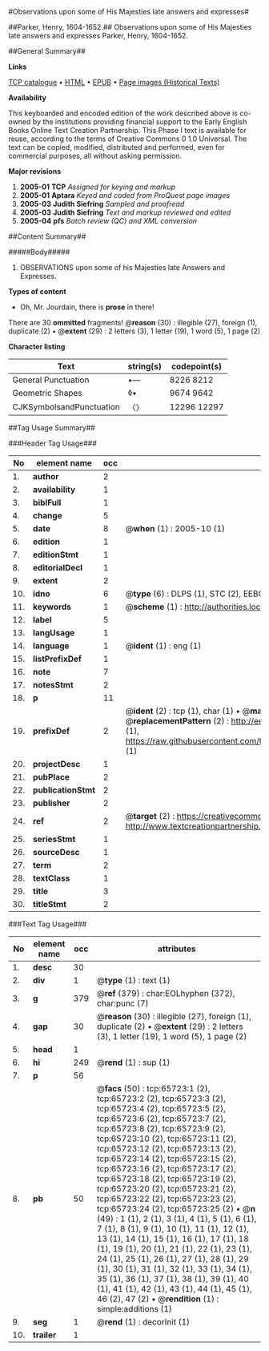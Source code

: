 #Observations upon some of His Majesties late answers and expresses#

##Parker, Henry, 1604-1652.##
Observations upon some of His Majesties late answers and expresses
Parker, Henry, 1604-1652.

##General Summary##

**Links**

[TCP catalogue](http://www.ota.ox.ac.uk/tcp/)  • 
[HTML](http://tei.it.ox.ac.uk/tcp/Texts-HTML/free/A56/A56223.html)  • 
[EPUB](http://tei.it.ox.ac.uk/tcp/Texts-EPUB/free/A56/A56223.epub) • 
[Page images (Historical Texts)](https://data.historicaltexts.jisc.ac.uk/view?pubId=eebo-12684134e&pageId=eebo-12684134e-65723-1)

**Availability**

This keyboarded and encoded edition of the
	       work described above is co-owned by the institutions
	       providing financial support to the Early English Books
	       Online Text Creation Partnership. This Phase I text is
	       available for reuse, according to the terms of Creative
	       Commons 0 1.0 Universal. The text can be copied,
	       modified, distributed and performed, even for
	       commercial purposes, all without asking permission.

**Major revisions**

1. __2005-01__ __TCP__ *Assigned for keying and markup*
1. __2005-01__ __Aptara__ *Keyed and coded from ProQuest page images*
1. __2005-03__ __Judith Siefring__ *Sampled and proofread*
1. __2005-03__ __Judith Siefring__ *Text and markup reviewed and edited*
1. __2005-04__ __pfs__ *Batch review (QC) and XML conversion*

##Content Summary##

#####Body#####

1. OBSERVATIONS
upon some of his Majesties late Answers
and Expresses.

**Types of content**

  * Oh, Mr. Jourdain, there is **prose** in there!

There are 30 **ommitted** fragments! 
 @__reason__ (30) : illegible (27), foreign (1), duplicate (2)  •  @__extent__ (29) : 2 letters (3), 1 letter (19), 1 word (5), 1 page (2)

**Character listing**


|Text|string(s)|codepoint(s)|
|---|---|---|
|General Punctuation|•—|8226 8212|
|Geometric Shapes|◊▪|9674 9642|
|CJKSymbolsandPunctuation|〈〉|12296 12297|

##Tag Usage Summary##

###Header Tag Usage###

|No|element name|occ|attributes|
|---|---|---|---|
|1.|__author__|2||
|2.|__availability__|1||
|3.|__biblFull__|1||
|4.|__change__|5||
|5.|__date__|8| @__when__ (1) : 2005-10 (1)|
|6.|__edition__|1||
|7.|__editionStmt__|1||
|8.|__editorialDecl__|1||
|9.|__extent__|2||
|10.|__idno__|6| @__type__ (6) : DLPS (1), STC (2), EEBO-CITATION (1), OCLC (1), VID (1)|
|11.|__keywords__|1| @__scheme__ (1) : http://authorities.loc.gov/ (1)|
|12.|__label__|5||
|13.|__langUsage__|1||
|14.|__language__|1| @__ident__ (1) : eng (1)|
|15.|__listPrefixDef__|1||
|16.|__note__|7||
|17.|__notesStmt__|2||
|18.|__p__|11||
|19.|__prefixDef__|2| @__ident__ (2) : tcp (1), char (1)  •  @__matchPattern__ (2) : ([0-9\-]+):([0-9IVX]+) (1), (.+) (1)  •  @__replacementPattern__ (2) : http://eebo.chadwyck.com/downloadtiff?vid=$1&page=$2 (1), https://raw.githubusercontent.com/textcreationpartnership/Texts/master/tcpchars.xml#$1 (1)|
|20.|__projectDesc__|1||
|21.|__pubPlace__|2||
|22.|__publicationStmt__|2||
|23.|__publisher__|2||
|24.|__ref__|2| @__target__ (2) : https://creativecommons.org/publicdomain/zero/1.0/ (1), http://www.textcreationpartnership.org/docs/. (1)|
|25.|__seriesStmt__|1||
|26.|__sourceDesc__|1||
|27.|__term__|2||
|28.|__textClass__|1||
|29.|__title__|3||
|30.|__titleStmt__|2||


###Text Tag Usage###

|No|element name|occ|attributes|
|---|---|---|---|
|1.|__desc__|30||
|2.|__div__|1| @__type__ (1) : text (1)|
|3.|__g__|379| @__ref__ (379) : char:EOLhyphen (372), char:punc (7)|
|4.|__gap__|30| @__reason__ (30) : illegible (27), foreign (1), duplicate (2)  •  @__extent__ (29) : 2 letters (3), 1 letter (19), 1 word (5), 1 page (2)|
|5.|__head__|1||
|6.|__hi__|249| @__rend__ (1) : sup (1)|
|7.|__p__|56||
|8.|__pb__|50| @__facs__ (50) : tcp:65723:1 (2), tcp:65723:2 (2), tcp:65723:3 (2), tcp:65723:4 (2), tcp:65723:5 (2), tcp:65723:6 (2), tcp:65723:7 (2), tcp:65723:8 (2), tcp:65723:9 (2), tcp:65723:10 (2), tcp:65723:11 (2), tcp:65723:12 (2), tcp:65723:13 (2), tcp:65723:14 (2), tcp:65723:15 (2), tcp:65723:16 (2), tcp:65723:17 (2), tcp:65723:18 (2), tcp:65723:19 (2), tcp:65723:20 (2), tcp:65723:21 (2), tcp:65723:22 (2), tcp:65723:23 (2), tcp:65723:24 (2), tcp:65723:25 (2)  •  @__n__ (49) : 1 (1), 2 (1), 3 (1), 4 (1), 5 (1), 6 (1), 7 (1), 8 (1), 9 (1), 10 (1), 11 (1), 12 (1), 13 (1), 14 (1), 15 (1), 16 (1), 17 (1), 18 (1), 19 (1), 20 (1), 21 (1), 22 (1), 23 (1), 24 (1), 25 (1), 26 (1), 27 (1), 28 (1), 29 (1), 30 (1), 31 (1), 32 (1), 33 (1), 34 (1), 35 (1), 36 (1), 37 (1), 38 (1), 39 (1), 40 (1), 41 (1), 42 (1), 43 (1), 44 (1), 45 (1), 46 (2), 47 (2)  •  @__rendition__ (1) : simple:additions (1)|
|9.|__seg__|1| @__rend__ (1) : decorInit (1)|
|10.|__trailer__|1||
